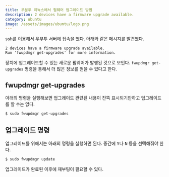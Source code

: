 ```yaml
---
title: 우분투 리눅스에서 펌웨어 업그레이드 방법
description: 2 devices have a firmware upgrade available.
category: ubuntu
image: /assets/images/ubuntu/logo.png
---
```


ssh를 이용해서 우부투 서버에 접속을 했다. 
아래와 같은 메시지를 발견했다. 


```
2 devices have a firmware upgrade available.
Run 'fwupdmgr get-upgrades' for more information.
```

장치에 업그레이드할 수 있는 새로운 펌웨어가 발행된 것으로 보인다. 
`fwupdmgr get-upgrades` 명령을 통해서 더 많은 정보를 얻을 수 있다고 한다. 


fwupdmgr get-upgrades
---

아래의 명령을 실행해보면 업그레이드 관련된 내용이 잔뜩 표시되기만하고 업그레이드를 할 수는 없다. 

```
$ sudo fwupdmgr get-upgrades
```

업그레이드 명령
---

업그레이드를 위해서는 아래의 명령을 실행하면 된다. 
중간에 <kbd>Y</kbd>나 <kbd>N</kbd> 등을 선택해줘야 한다.

```
$ sudo fwupdmgr update
```

업그레이드가 완료된 이후에 재부팅이 필요할 수 있다. 
